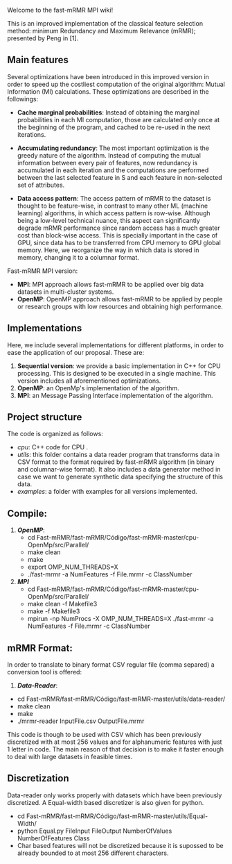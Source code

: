 Welcome to the fast-mRMR MPI wiki!

This is an improved implementation of the classical feature selection method: minimum Redundancy and Maximum Relevance (mRMR); presented by Peng in [1]. 

## Main features

Several optimizations have been introduced in this improved version in order to speed up the costliest computation of the original algorithm: Mutual Information (MI) calculations. These optimizations are described in the followings: 

- **Cache marginal probabilities**: Instead of obtaining the marginal probabilities in each MI computation, those are calculated only once at the beginning of the program, and cached to be re-used in the next iterations.

- **Accumulating redundancy**: The most important optimization is the greedy nature of the algorithm. Instead of computing the mutual information between every pair of features, now redundancy is accumulated in each iteration and the computations are performed between the last selected feature in S and each feature in non-selected set of attributes. 

- **Data access pattern**: The access pattern of mRMR to the dataset is thought to be feature-wise, in contrast to many other ML (machine learning) algorithms, in which access pattern is row-wise. Although being a low-level technical nuance, this aspect can significantly degrade mRMR performance since random access has a much greater cost than block-wise access. This is specially important in the case of GPU, since data has to be transferred from CPU memory to GPU global memory. Here, we reorganize the way in which data is stored in memory, changing it to a columnar format.

Fast-mRMR MPI version:

- **MPI**: MPI approach allows fast-mRMR to be applied over big data datasets in multi-cluster systems.
- **OpenMP**: OpenMP approach allows fast-mRMR to be applied by people or research groups with low resources and obtaining high performance.

## Implementations

Here, we include several implementations for different platforms, in order to ease the application of our proposal. These are: 

1. **Sequential version**: we provide a basic implementation in C++ for CPU processing. This is designed to be executed in a single machine. This version includes all aforementioned optimizations.
2. **OpenMP**: an OpenMp's implementation of the algorithm.
3. **MPI**: an Message Passing Interface implementation of the algorithm.


## Project structure

The code is organized as follows:

* _cpu_: C++ code for CPU .
* _utils_: this folder contains a data reader program that transforms data in CSV format to the format required by fast-mRMR algorithm (in binary and columnar-wise format). It also includes a data generator method in case we want to generate synthetic data specifying the structure of this data.
* _examples_: a folder with examples for all versions implemented.   

## Compile:

1. ***OpenMP***: 
   * cd Fast-mRMR/fast-mRMR/Código/fast-mRMR-master/cpu-OpenMp/src/Parallel/
   * make clean
   * make
   * export OMP_NUM_THREADS=X
   * ./fast-mrmr -a NumFeatures -f File.mrmr -c ClassNumber
2. ***MPI***  
   * cd Fast-mRMR/fast-mRMR/Código/fast-mRMR-master/cpu-OpenMp/src/Parallel/
   * make clean -f Makefile3
   * make -f Makefile3
   * mpirun -np NumProcs -X OMP_NUM_THREADS=X ./fast-mrmr -a NumFeatures -f File.mrmr -c ClassNumber
   
## mRMR Format:

In order to translate to binary format CSV regular file (comma separed) a conversion tool is offered:
1. ***Data-Reader***: 
  * cd Fast-mRMR/fast-mRMR/Código/fast-mRMR-master/utils/data-reader/
  * make clean
  * make
  * ./mrmr-reader InputFile.csv OutputFile.mrmr

This code is though to be used with CSV which has been previously discretized with at most 256 values and for alphanumeric features with just 1 letter in code. The main reason of that decision is to make it faster enough to deal with large datasets in feasible times.

## Discretization

Data-reader only works properly with datasets which have been previously discretized. A Equal-width based discretizer is also given for python.
  * cd Fast-mRMR/fast-mRMR/Código/fast-mRMR-master/utils/Equal-Width/
  * python Equal.py FileInput FileOutput NumberOfValues NumberOfFeatures Class
  * Char based features will not be discretized because it is supossed to be already bounded to at most 256 different characters.


